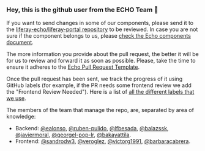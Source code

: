 ### Hey, this is the github user from the ECHO Team 👋

If you want to send changes in some of our components, please 
send it to the [liferay-echo/liferay-portal repository][1] to be reviewed. In case
you are not sure if the component belongs to us, please [check the Echo components document][2].

The more information you provide about the pull request, the better it will be for us to review and
forward it as soon as possible. Please, take the time to ensure it adheres to the [Echo Pull Request Template](https://gist.github.com/liferay-echo/5a4455285ff1800f9da146816d85e67d#file-pull-request-template-md).

Once the pull request has been sent, we track the progress of it using GitHub
labels (for example, if the PR needs some frontend review we add the
"Frontend Review Needed"). Here is a list of
[all the different labels that we use][3].

The members of the team that manage the repo, are, separated by area of
knowledge:
- Backend: [@ealonso][4], [@ruben-pulido][5], [@lfbesada][6], [@balazssk][7], [@javiermoral][8], [@georgel-pop-lr][9],  [@bakayattila][10].
- Frontend: [@sandrodw3][11], [@veroglez][12], [@victorg1991][13], [@barbaracabrera][14].

[1]: https://github.com/liferay-echo/liferay-portal
[2]: https://airtable.com/shrQ35YwWwHLRvhZ9/tbl66zH9L32CxqoNu
[3]: https://github.com/liferay-echo/liferay-portal/labels
[4]: https://github.com/ealonso
[5]: https://github.com/ruben-pulido
[6]: https://github.com/lfbesada
[7]: https://github.com/balazssk
[8]: https://github.com/javiermoral
[9]: https://github.com/georgel-pop-lr
[10]: https://github.com/bakayattila
[11]: https://github.com/sandrodw3
[12]: https://github.com/veroglez
[13]: https://github.com/victorg1991
[14]: https://github.com/barbaracabrera

